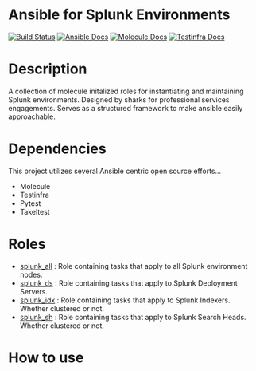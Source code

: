# Ansible for Splunk Environments

[![Build Status](https://travis-ci.org/D347HFR0MA80V3/ansible_for_splunk_environments.svg?branch=master)](https://travis-ci.org/D347HFR0MA80V3/ansible_for_splunk_environments)
[![Ansible Docs](https://img.shields.io/badge/docs-latest-brightgreen.svg)](https://docs.ansible.com/ansible/latest/)
[![Molecule Docs](https://readthedocs.org/projects/molecule/badge/?version=latest)](https://molecule.readthedocs.io/en/latest/)
[![Testinfra Docs](https://img.shields.io/badge/docs-latest-brightgreen.svg)](https://testinfra.readthedocs.io/en/latest)

Description
===========

A collection of molecule initalized roles for instantiating and maintaining Splunk environments. Designed by sharks for professional services engagements. Serves as a structured framework to make ansible easily approachable.

Dependencies
============

This project utilizes several Ansible centric open source efforts...

- Molecule
- Testinfra
- Pytest
- Takeltest

Roles
=====

- [splunk_all](../roles/splunk_all/README.md)
: Role containing tasks that apply to all Splunk environment nodes.
- [splunk_ds](../roles/splunk_ds/README.md)
: Role containing tasks that apply to Splunk Deployment Servers.
- [splunk_idx](../roles/splunk_idx/README.md)
: Role containing tasks that apply to Splunk Indexers. Whether clustered or not.
- [splunk_sh](../roles/splunk_sh/README.md)
: Role containing tasks that apply to Splunk Search Heads. Whether clustered or not. 


How to use
==========

